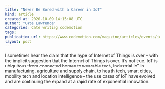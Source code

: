 ```yaml
---
title: "Never Be Bored with a Career in IoT"
kind: article
created_at: 2020-10-09 14:15:08 UTC
author: "Cate Lawrence"
categories: Cate writing codemotion
tags: 
publication_url: https://www.codemotion.com/magazine/articles/events/iot-future-careers/
layout: post
---
```

I sometimes hear the claim that the hype of Internet of Things is over – with the implicit suggestion that the Internet of Things is over. It’s not true. IoT is ubiquitous: from connected homes to wearable tech, Industrial IoT in manufacturing, agriculture and supply chain, to health tech, smart cities, mobility tech and location intelligence – the use cases of IoT have evolved and are continuing the expand at a rapid rate of exponential innovation.

